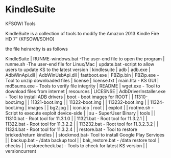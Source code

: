 KindleSuite
===========

KFSOWI Tools


KindleSuite is a collection of tools to modify the Amazon 2013 Kindle Fire HD 7" (KFSOWI/SOHO)

the file heirarchy is as follows

KindleSuite
  | RUNME-windows.bat   -The user-end file to open the program
  | runme.sh            -The user-end file for Linux/Mac
  | update.bat  -script to allow users to update KS to the latest version
  | kindlesuite
     | adb
     | adb.exe
     | AdbWinApi.dll
     | AdbWinUsbApi.dll
     | fastboot.exe
     | FBZip.bin
     | FBZip.exe   - Tool to unzip downloaded files
     | license
     | license.txt
     | main.hta    - KS GUI
     | md5sums.exe - Tools to verify file integrity
     | README
     | wget.exe    - Tool to download files from internet
     | resources
        | LICESNSE
        | AdbDriverInstaller.exe  - Tool to install ADB drivers
        | boot     - boot images for ROOT
        |  | 11310-boot.img
        |  | 11321-boot.img
        |  | 11322-boot.img
		|  | 113232-boot.img
		|  | 11324-boot.img
        | images
        |  | bg2.jpg
        |  | icon.ico
        | root
        |  | exploit
        |  | rootme.sh   - Script to execute exploit device-side
        |  | su          - SuperUser Binary
        | tools
        |  | 11310.bat   - Root tool for 11.3.1.0
        |  | 11321.bat   - Root tool for 11.3.2.1
        |  | 11322.bat   - Root tool for 11.3.2.2
		|  | 113232.bat  - Root tool for 11.3.2.3.2
		|  | 11324.bat   - Root tool for 11.3.2.4
        |  | restore.bat - Tool to restore bricked/return kindles
        |  | stockmod.bat- Tool to install Google Play Services
		|  | backup.bat  - /data backup tool
		|  | bak_restore.bat - /data restore tool
        | checks
        |  | restorecheck.bat  - Tools to check for latest KS version
        |  | versioncurrent
        
